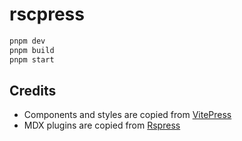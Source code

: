 # rscpress

```js
pnpm dev
pnpm build
pnpm start
```

## Credits

- Components and styles are copied from [VitePress](https://vitepress.dev/)
- MDX plugins are copied from [Rspress](https://rspress.rs/)
